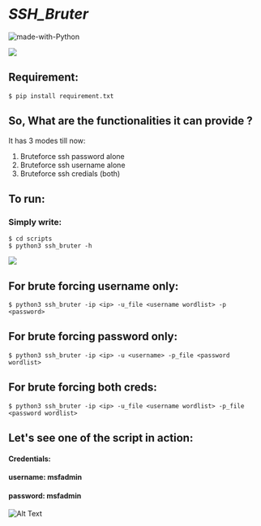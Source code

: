 # ***SSH_Bruter***
![made-with-Python](https://shields.io/badge/Made_With-Python-green?logo=Linux&style=for-the-badge)

![](https://github.com/reveng007/SSH_Bruter/blob/main/images/banner.png)

## Requirement:
```
$ pip install requirement.txt
```

## So, What are the functionalities it can provide ?

It has 3 modes till now:

1. Bruteforce ssh password alone
2. Bruteforce ssh username alone
3. Bruteforce ssh credials (both)

## To run:
### Simply write:
```
$ cd scripts
$ python3 ssh_bruter -h
```
![](https://github.com/reveng007/SSH_Bruter/blob/main/images/image1.png)

## For brute forcing username only:
```
$ python3 ssh_bruter -ip <ip> -u_file <username wordlist> -p <password>
```
## For brute forcing password only:
```
$ python3 ssh_bruter -ip <ip> -u <username> -p_file <password wordlist>
```
## For brute forcing both creds:
```
$ python3 ssh_bruter -ip <ip> -u_file <username wordlist> -p_file <password wordlist>
```
## Let's see one of the script in action:

#### Credentials:

#### username: msfadmin
#### password: msfadmin

![Alt Text](https://github.com/reveng007/SSH_Bruter/blob/main/ssh_brute.gif)

